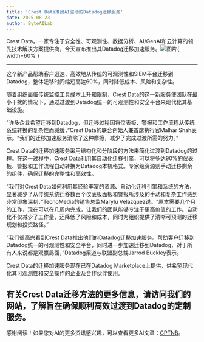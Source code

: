 ```yaml
---
title: 'Crest Data推出AI驱动的Datadog迁移服务'
date: 2025-08-23
author: ByteAILab
---
```


Crest Data，一家专注于安全性、可观测性、数据分析、AI/GenAI和云计算的领先技术解决方案提供商，今天宣布推出其Datadog迁移加速服务。![图片](https://ai-techpark.com/wp-content/uploads/Crest-Data-L.jpg){ width=60% }

---
这个新产品帮助客户迅速、高效地从传统的可观测性和SIEM平台迁移到Datadog，整体迁移时间缩短高达60%，同时降低成本、风险和复杂性。

随着组织面临传统监控工具成本上升和限制，Crest Data的这一新服务使团队在最小干扰的情况下，通过过渡到Datadog统一的可观测性和安全平台来现代化其基础设施。

“许多企业希望迁移到Datadog，但迁移过程因将仪表板、警报和工作流程从传统系统转换的复杂性而减缓，”Crest Data的联合创始人兼首席执行官Malhar Shah表示。“我们的迁移加速服务消除了这种摩擦，减少了完成过渡所需的努力。”

Crest Data的迁移加速服务采用结构化和分阶段的方法来简化过渡到Datadog的过程。在这一过程中，Crest Data利用其自动化迁移引擎，可以将多达90%的仪表板、警报和工作流程自动转换为Datadog本机格式。专家级资源则手动迁移剩余的组件，确保迁移的完整性和高效性。

“我们对Crest Data如何利用其经验丰富的资源、自动化迁移引擎和系统的方法，显著减少了从传统系统迁移数百个仪表板面板和警报所涉及的手动和复杂工作感到非常印象深刻，”TecnoMedia的销售总监Marylu Velazquez说。“原本需要几个月的工作，现在可以在几周内完成，让我们的团队能够专注于更高价值的工作。自动化不仅减少了工作量，还降低了风险和成本，同时为组织提供了清晰可预测的迁移规划和投资路径。”

“我们很高兴看到Crest Data推出他们的Datadog迁移加速服务。帮助客户迁移到Datadog统一的可观测性和安全平台，同时进一步加速迁移到Datadog，对于所有人来说都是双赢局面，”Datadog渠道与联盟副总裁Jarrod Buckley表示。

Crest Data的迁移加速服务现在已在Datadog Marketplace上提供，供希望现代化其可观测性和安全操作的企业及合作伙伴使用。

有关Crest Data迁移方法的更多信息，请访问我们的网站，了解旨在确保顺利高效过渡到Datadog的定制服务。
---
感谢阅读！如果您对AI的更多资讯感兴趣，可以查看更多AI文章：[GPTNB](https://gptnb.com)。